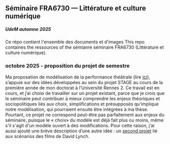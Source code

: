 ## Séminaire FRA6730 — Littérature et culture numérique
##### UdeM automne 2025

Ce répo contient l'ensemble des documents et d'images 
This repo containes the ressources of the sémianre séminaire FRA6730 (Littérature et culture numérique).

### octobre 2025 - proposition du projet de semestre

Ma proposation de modélisation de la performance théâtrale (lire [ici](performance-théâtre/projet-performance-pitch.md)), s’appuie sur des idées développées au sein du projet STAGE au cours de la première année de mon doctorat à l’Université Rennes 2. Ce travail est en cours, et j’ai choisi de travailler sur un projet existant, parce que je crois que le séminaire peut contribuer à mieux comprendre les enjeux théoriques et sociopolitiques liés aux choix, simplifications et présupposés qu’implique notre modélisation, qui pourraient ensuite être intégrées à ma thèse. Pourtant, ce projet ne correspond peut-être pas parfaitement aux enjeux du séminaire, puisque le « choix» du modèle est déjà fait plus ou moins, même s'il s'agit d'un modèle ouvert à des modifications. Pour cette raison, j’ai aussi ajouté une brève description d’une autre idée : un [second projet](lynch/projet-lynch-pitch.md) lié aux scénarios des films de David Lynch.
